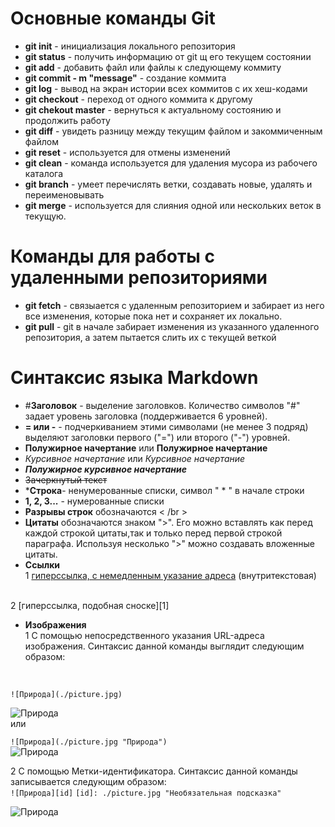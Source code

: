 # Основные команды Git
* __git init__ - инициализация локального репозитория 
* __git status__ - получить информацию от git щ его текущем состоянии 
* __git add__ - добавить файл или файлы к следующему коммиту
* __git commit - m "message"__ - создание коммита
* __git log__ - вывод на экран истории всех коммитов с их хеш-кодами 
* __git checkout__ - переход от одного коммита к другому
* __git chekout master__ - вернуться к актуальному состоянию и продолжить работу 
* __git diff__ - увидеть разницу между текущим файлом и закоммиченным файлом 
 * __git reset__ - используется для отмены изменений
 * __git clean__ - команда используется для удаления мусора из рабочего каталога
 * __git branch__ - умеет перечислять ветки, создавать новые, удалять и переименовывать
 * __git merge__ - используется для слияния одной или нескольких веток в текущую.

 # Команды для работы с удаленными репозиториями
 * __git fetch__ - связыается с удаленным репозиторием и забирает из него все изменения, которые пока нет и сохраняет их локально.
  * __git pull__ - git в начале забирает изменения из указанного удаленного репозитория, а затем пытается слить их с текущей веткой


# Синтаксис языка Markdown
* #__Заголовок__ - выделение заголовков. Количество символов "#" задает уровень заголовка (поддерживается 6 уровней).
* __= или -__ - подчеркиванием этими символами (не менее 3 подряд) выделяют заголовки первого ("=") или второго ("-") уровней.
* **Полужирное начертание** или __Полужирное начертание__
* *Курсивное начертание* или _Курсивное начертание_
* ***Полужирное курсивное начертание***
* ~~Зачеркнутый текст~~
* *__Строка__- ненумерованные списки, символ " * " в начале строки
* __1, 2, 3...__ - нумерованные списки
* __Разрывы строк__ обозначаются < /br >
* __Цитаты__ обозначаются знаком ">". Его можно вставлять как перед каждой строкой цитаты,так и только перед первой строкой параграфа. Используя несколько ">" можно создавать вложенные цитаты.
* __Ссылки__ </br>
1 [гиперссылка, с немедленным указание адреса](http://google.com) (внутритекстовая) 
</br>
2 [гиперссылка, подобная сноске][1]

* __Изображения__ </br>
1 С помощью непосредственного указания URL-адреса изображения. Синтаксис данной команды выглядит следующим образом:
</br>

`![Природа](./picture.jpg)`
</br>

![Природа](./picture.jpg) 
</br>
или

`![Природа](./picture.jpg "Природа")` 
</br>
![Природа](./picture.jpg "Природа")
</br>

2 С помощью Метки-идентификатора. Синтаксис данной команды записывается следующим образом:
</br>
`![Природа][id]`
`[id]: ./picture.jpg "Необязательная подсказка"`

![Природа][id]

[1]: http://google.com
[id]: ./picture.jpg "Необязательная подсказка"